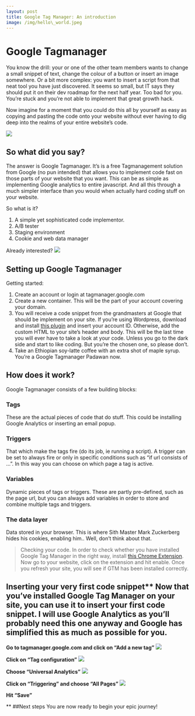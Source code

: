 ```yaml
---
layout: post
title: Google Tag Manager: An introduction
image: /img/hello\_world.jpeg
---
```


# Google Tagmanager

You know the drill: your or one of the other team members wants to change a small snippet of text, change the colour of a button or insert an image somewhere. Or a bit more complex: you want to insert a script from that neat tool you have just discovered. It seems so small, but IT says they should put it on their dev roadmap for the next half year. Too bad for you. You’re stuck and you’re not able to implement that great growth hack.

Now imagine for a moment that you could do this all by yourself as easy as copying and pasting the code onto your website without ever having to dig deep into the realms of your entire website’s code.

![][image-1]

## So what did you say?
The answer is Google Tagmanager. It’s is a free Tagmanagement solution from Google (no pun intended) that allows you to implement code fast on those parts of your website that you want. This can be as simple as implementing Google analytics to entire javascript. And all this through a much simpler interface than you would when actually hard coding stuff on your website.

So what is it?
1. A simple yet sophisticated code implementor.
2. A/B tester
3. Staging environment
4. Cookie and web data manager

Already interested?
![][image-2]

## Setting up Google Tagmanager
Getting started:
1. Create an account or login at tagmanager.google.com
2. Create a new container. This will be the part of your account covering your domain. 
3. You will receive a code snippet from the grandmasters at Google that should be implement on your site. If you’re using Wordpress, download and install [this plugin][1] and insert your account ID. Otherwise, add the custom HTML to your site’s header and body. This will be the last time you will ever have to take a look at your code. Unless you go to the dark side and start to like coding. But you’re the chosen one, so please don’t. 
4. Take an Ethiopian soy-latte coffee with an extra shot of maple syrup. You’re a Google Tagmanager Padawan now.

## How does it work?
Google Tagmanager consists of a few building blocks:

### Tags
These are the actual pieces of code that do stuff. This could be installing Google Analytics or inserting an email popup. 

### Triggers
That which make the tags fire (do its job, ie running a script). A trigger can be set to always fire or only in specific conditions such as “if url consists of …”.  In this way you can choose on which page a tag is active.

### Variables
Dynamic pieces of tags or triggers. These are partly pre-defined, such as the page url, but you can always add variables in order to store and combine multiple  tags and triggers. 

### The data layer
Data stored in your browser. This is where Sith Master Mark Zuckerberg hides his cookies, enabling him.. Well, don’t think about that. 

> Checking your code.
> In order to check whether you have installed Google Tag Manager in the right way, install [this Chrome Extension][2]. Now go to your website, click on the extension and hit enable. Once you refresh your site, you will see if GTM has been installed correctly. 



## Inserting your very first code snippet** Now that you’ve installed Google Tag Manager on your site, you can use it to insert your first code snippet. I will use Google Analytics as you’ll probably need this one anyway and Google has simplified this as much as possible for you.

**Go to tagmanager.google.com and click on “Add a new tag”**
![][image-3]

**Click on “Tag configuration”**
![][image-4]

**Choose “Universal Analytics”**
![][image-5]

**Click on “Triggering” and choose “All Pages”**
![][image-6]

**Hit “Save”**

** ##Next steps
You are now ready to begin your epic journey!

[1]:	https://wordpress.org/plugins/google-tag-manager/
[2]:	https://chrome.google.com/webstore/detail/tag-assistant-by-google/kejbdjndbnbjgmefkgdddjlbokphdefk

[image-1]:	https://media2.giphy.com/media/12NUbkX6p4xOO4/giphy.gif?cid=e1bb72ff5b50eb7f506741456fa304fa
[image-2]:	https://media3.giphy.com/media/MP1kygLQzjCve/giphy.gif?cid=e1bb72ff5b50edd26e65447963d3cab5
[image-3]:	/img/skitch4.png
[image-4]:	/img/skitch3.png
[image-5]:	/img/skitch2.png
[image-6]:	/img/skitch1.png